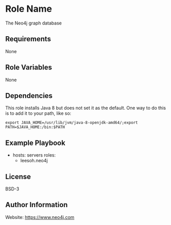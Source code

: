 Role Name
=========

The Neo4j graph database

Requirements
------------

None

Role Variables
--------------

None

Dependencies
------------

This role installs Java 8 but does not set it as the default. One way to do this is to add it to your path, like so:

```shell
export JAVA_HOME=/usr/lib/jvm/java-8-openjdk-amd64/;export PATH=$JAVA_HOME:/bin:$PATH
```

Example Playbook
----------------

- hosts: servers
  roles:
  - leesoh.neo4j

License
-------

BSD-3

Author Information
------------------

Website: https://www.neo4j.com